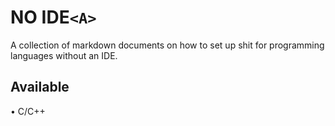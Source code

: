 # NO IDE`<A>`

A collection of markdown documents on how to set up shit for programming languages without an IDE.

## Available

• C/C++
